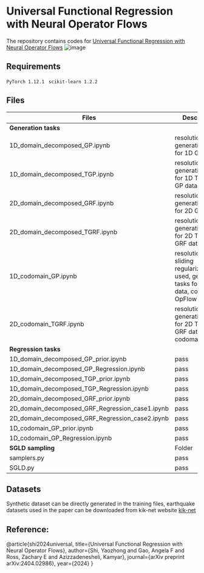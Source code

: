 # Universal Functional Regression with Neural Operator Flows
The repository contains codes for [Universal Functional Regression with Neural Operator Flows](https://arxiv.org/abs/2404.02986)
![image](https://github.com/yzshi5/OpFlow/assets/109268435/eab9e817-2b81-487c-88fb-90f18f424ed8)




## Requirements
``PyTorch 1.12.1 ``
``scikit-learn 1.2.2 ``


## Files 
| Files | Descriptions|
|-------|-------------|
|**Generation tasks**|
|1D_domain_decomposed_GP.ipynb|resolution=256, generation tasks for 1D GP data|
|1D_domain_decomposed_TGP.ipynb|resolution=256, generation tasks for 1D Truncated GP data|
|2D_domain_decomposed_GRF.ipynb|resolution=64x64, generation tasks for 2D GRF data|
|2D_domain_decomposed_TGRF.ipynb|resolution=64x64, generation tasks for 2D Truncated GRF data|
|1D_codomain_GP.ipynb|resolution=256, sliding regularization used, generation tasks for 1D GP data, codomain OpFlow|
|2D_codomain_TGRF.ipynb|resolution=64x64, generatin tasks for 2D Truncated GRF data, codomain OpFlow|
|**Regression tasks**|
|1D_domain_decomposed_GP_prior.ipynb|pass|
|1D_domain_decomposed_GP_Regression.ipynb|pass|
|1D_domain_decomposed_TGP_prior.ipynb|pass|
|1D_domain_decomposed_TGP_Regression.ipynb|pass|
|2D_domain_decomposed_GRF_prior.ipynb|pass|
|2D_domain_decomposed_GRF_Regression_case1.ipynb|pass|
|2D_domain_decomposed_GRF_Regression_case2.ipynb|pass|
|1D_codomain_GP_prior.ipynb|pass|
|1D_codomain_GP_Regression.ipynb|pass|
|**SGLD sampling**|Folder|
|samplers.py|pass|
|SGLD.py|pass|


## Datasets
Synthetic dataset can be directly generated in the training files, earthquake datasets used in the paper can be downloaded from kik-net website [kik-net](https://www.kyoshin.bosai.go.jp/)

## Reference:
@article{shi2024universal,
  title={Universal Functional Regression with Neural Operator Flows},
  author={Shi, Yaozhong and Gao, Angela F and Ross, Zachary E and Azizzadenesheli, Kamyar},
  journal={arXiv preprint arXiv:2404.02986},
  year={2024}
}
